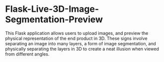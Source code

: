 # Flask-Live-3D-Image-Segmentation-Preview
This Flask application allows users to upload images, and preview the physical representation of the end product in 3D. These signs involve separating an image into many layers, a form of image segmentation, and physically separating the layers in 3D to create a neat illusion when viewed from different angles.  
